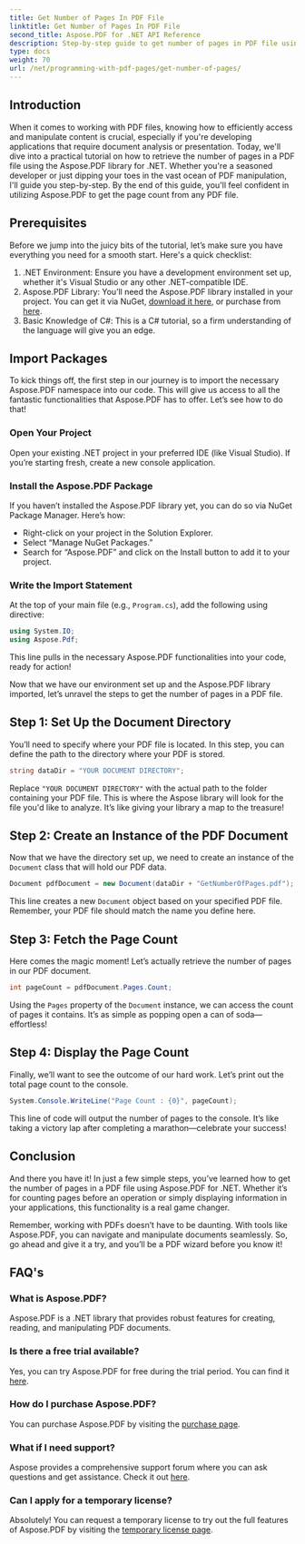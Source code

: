 ```yaml
---
title: Get Number of Pages In PDF File
linktitle: Get Number of Pages In PDF File
second_title: Aspose.PDF for .NET API Reference
description: Step-by-step guide to get number of pages in PDF file using Aspose.PDF for .NET. Simple to implement, ideal for your projects.
type: docs
weight: 70
url: /net/programming-with-pdf-pages/get-number-of-pages/
---
```

## Introduction

When it comes to working with PDF files, knowing how to efficiently access and manipulate content is crucial, especially if you're developing applications that require document analysis or presentation. Today, we'll dive into a practical tutorial on how to retrieve the number of pages in a PDF file using the Aspose.PDF library for .NET. Whether you're a seasoned developer or just dipping your toes in the vast ocean of PDF manipulation, I'll guide you step-by-step. By the end of this guide, you'll feel confident in utilizing Aspose.PDF to get the page count from any PDF file.

## Prerequisites

Before we jump into the juicy bits of the tutorial, let’s make sure you have everything you need for a smooth start. Here's a quick checklist:

1. .NET Environment: Ensure you have a development environment set up, whether it's Visual Studio or any other .NET-compatible IDE.
2. Aspose.PDF Library: You’ll need the Aspose.PDF library installed in your project. You can get it via NuGet, [download it here](https://releases.aspose.com/pdf/net/), or purchase from [here](https://purchase.aspose.com/buy).
3. Basic Knowledge of C#: This is a C# tutorial, so a firm understanding of the language will give you an edge.

## Import Packages

To kick things off, the first step in our journey is to import the necessary Aspose.PDF namespace into our code. This will give us access to all the fantastic functionalities that Aspose.PDF has to offer. Let’s see how to do that!

### Open Your Project

Open your existing .NET project in your preferred IDE (like Visual Studio). If you’re starting fresh, create a new console application. 

### Install the Aspose.PDF Package

If you haven’t installed the Aspose.PDF library yet, you can do so via NuGet Package Manager. Here’s how:

- Right-click on your project in the Solution Explorer.
- Select “Manage NuGet Packages.”
- Search for “Aspose.PDF” and click on the Install button to add it to your project.

### Write the Import Statement

At the top of your main file (e.g., `Program.cs`), add the following using directive:

```csharp
using System.IO;
using Aspose.Pdf;
```

This line pulls in the necessary Aspose.PDF functionalities into your code, ready for action!

Now that we have our environment set up and the Aspose.PDF library imported, let’s unravel the steps to get the number of pages in a PDF file.

## Step 1: Set Up the Document Directory

You’ll need to specify where your PDF file is located. In this step, you can define the path to the directory where your PDF is stored.

```csharp
string dataDir = "YOUR DOCUMENT DIRECTORY";
```
Replace `"YOUR DOCUMENT DIRECTORY"` with the actual path to the folder containing your PDF file. This is where the Aspose library will look for the file you'd like to analyze. It’s like giving your library a map to the treasure!

## Step 2: Create an Instance of the PDF Document

Now that we have the directory set up, we need to create an instance of the `Document` class that will hold our PDF data.

```csharp
Document pdfDocument = new Document(dataDir + "GetNumberOfPages.pdf");
```
This line creates a new `Document` object based on your specified PDF file. Remember, your PDF file should match the name you define here.

## Step 3: Fetch the Page Count

Here comes the magic moment! Let’s actually retrieve the number of pages in our PDF document.

```csharp
int pageCount = pdfDocument.Pages.Count;
```
Using the `Pages` property of the `Document` instance, we can access the count of pages it contains. It’s as simple as popping open a can of soda—effortless!

## Step 4: Display the Page Count

Finally, we’ll want to see the outcome of our hard work. Let’s print out the total page count to the console.

```csharp
System.Console.WriteLine("Page Count : {0}", pageCount);
```
This line of code will output the number of pages to the console. It’s like taking a victory lap after completing a marathon—celebrate your success!

## Conclusion

And there you have it! In just a few simple steps, you’ve learned how to get the number of pages in a PDF file using Aspose.PDF for .NET. Whether it’s for counting pages before an operation or simply displaying information in your applications, this functionality is a real game changer. 

Remember, working with PDFs doesn’t have to be daunting. With tools like Aspose.PDF, you can navigate and manipulate documents seamlessly. So, go ahead and give it a try, and you’ll be a PDF wizard before you know it!

## FAQ's

### What is Aspose.PDF?
Aspose.PDF is a .NET library that provides robust features for creating, reading, and manipulating PDF documents.

### Is there a free trial available?
Yes, you can try Aspose.PDF for free during the trial period. You can find it [here](https://releases.aspose.com/).

### How do I purchase Aspose.PDF?
You can purchase Aspose.PDF by visiting the [purchase page](https://purchase.aspose.com/buy).

### What if I need support?
Aspose provides a comprehensive support forum where you can ask questions and get assistance. Check it out [here](https://forum.aspose.com/c/pdf/10).

### Can I apply for a temporary license?
Absolutely! You can request a temporary license to try out the full features of Aspose.PDF by visiting the [temporary license page](https://purchase.aspose.com/temporary-license/).
